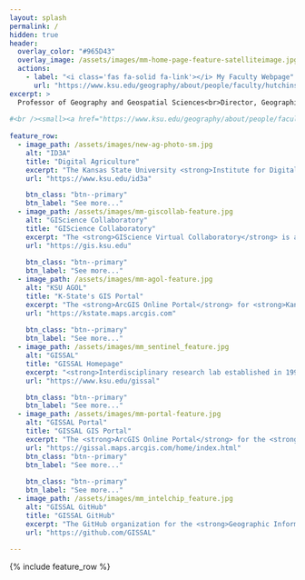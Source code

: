 ```yaml
---
layout: splash
permalink: /
hidden: true
header:
  overlay_color: "#965D43"
  overlay_image: /assets/images/mm-home-page-feature-satelliteimage.jpg
  actions:
    - label: "<i class='fas fa-solid fa-link'></i> My Faculty Webpage"
      url: "https://www.ksu.edu/geography/about/people/faculty/hutchinson.html"
excerpt: >
  Professor of Geography and Geospatial Sciences<br>Director, Geographic Information Systems Spatial Analysis Laboratory (GISSAL) and Institute for Digital Agriculture and Advanced Analytics (ID3A) at Kansas State University.
  
#<br /><small><a href="https://www.ksu.edu/geography/about/people/faculty/hutchinson.html">Visit my K-State faculty website</a></small>
  
feature_row:
  - image_path: /assets/images/new-ag-photo-sm.jpg
    alt: "ID3A"
    title: "Digital Agriculture"
    excerpt: "The Kansas State University <strong>Institute for Digital Agriculture and Advanced Analytics</strong>; the first interdiscplinary institute launched under the Next-Gen K-State Strategic Plan."
    url: "https://www.ksu.edu/id3a"

    btn_class: "btn--primary"
    btn_label: "See more..."
  - image_path: /assets/images/mm-giscollab-feature.jpg
    alt: "GIScience Collaboratory"
    title: "GIScience Collaboratory"
    excerpt: "The <strong>GIScience Virtual Collaboratory</strong> is a central location to find geospatial resources at Kansas State University and serves as our <strong>UCGIS membership portolio</strong>."
    url: "https://gis.ksu.edu"
    
    btn_class: "btn--primary"
    btn_label: "See more..."    
  - image_path: /assets/images/mm-agol-feature.jpg
    alt: "KSU AGOL"
    title: "K-State's GIS Portal"
    excerpt: "The <strong>ArcGIS Online Portal</strong> for <strong>Kansas State University</strong>.  User's may sign in using their K-State eID and password which activates a portal account and ArcGIS Pro license."
    url: "https://kstate.maps.arcgis.com"
    
    btn_class: "btn--primary"
    btn_label: "See more..."
  - image_path: /assets/images/mm_sentinel_feature.jpg
    alt: "GISSAL"
    title: "GISSAL Homepage"
    excerpt: "<strong>Interdisciplinary research lab established in 1991</strong> for spatiotemporal analytics, custom geoprocessing tool programming, GIS service development, and Web-based map design."
    url: "https://www.ksu.edu/gissal"

    btn_class: "btn--primary"
    btn_label: "See more..."
  - image_path: /assets/images/mm-portal-feature.jpg
    alt: "GISSAL Portal"
    title: "GISSAL GIS Portal"
    excerpt: "The <strong>ArcGIS Online Portal</strong> for the <strong>Geographic Information Systems Spatial Analysis Laboratory (GISSAL)</strong> with featured maps and applications from current projects."
    url: "https://gissal.maps.arcgis.com/home/index.html"
    btn_class: "btn--primary"
    btn_label: "See more..."
        
    btn_class: "btn--primary"
    btn_label: "See more..."
  - image_path: /assets/images/mm_intelchip_feature.jpg
    alt: "GISSAL GitHub"
    title: "GISSAL GitHub"
    excerpt: "The GitHub organization for the <strong>Geographic Information Systems Spatial Analysis Laboratory (GISSAL)</strong> with repositories for current and past research."
    url: "https://github.com/GISSAL"
        
---
```


{% include feature_row %}
